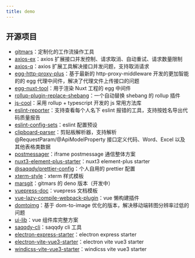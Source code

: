 ```yaml
---
title: demo
---
```


## 开源项目

-   [gitmars](https://github.com/saqqdy/gitmars.git)：定制化的工作流操作工具
-   [axios-ex](https://github.com/saqqdy/axios-ex.git)：axios 扩展接口并发控制、请求取消、自动重试、请求数量限制
-   [axios-q](https://github.com/saqqdy/axios-q.git)：axios 扩展工具解决接口并发问题，支持取消请求
-   [egg-http-proxy-plus](https://github.com/saqqdy/egg-http-proxy-plus.git)：基于最新的 http-proxy-middleware 开发的更加智能的的 egg 代理中间件，解决了代理文件上传接口的问题
-   [egg-nuxt-tool](https://github.com/saqqdy/egg-nuxt-tool.git)：用于渲染 Nuxt 工程的 egg 中间件
-   [rollup-plugin-replace-shebang](https://github.com/saqqdy/rollup-plugin-replace-shebang.git)：一个自动替换 shebang 的 rollup 插件
-   [js-cool](https://github.com/saqqdy/js-cool.git)：采用 rollup + typescript 开发的 js 常用方法库
-   [eslint-reporter](https://github.com/saqqdy/eslint-reporter.git)：支持查看每个人名下 eslint 报错的工具，支持按姓名导出代码质量报告
-   [eslint-config-sets](https://github.com/saqqdy/eslint-config-sets.git)：eslint 配置预设
-   [clipboard-parser](https://github.com/saqqdy/clipboard-parser.git)：剪贴板解析器，支持解析@RequestParam/@ApiModelProperty 接口定义代码、Word、Excel 以及其他表格类数据
-   [postmessager](https://github.com/saqqdy/postmessager.git)：iframe postmessage 通信整体方案
-   [nuxt3-element-plus-starter](https://github.com/saqqdy/nuxt3-element-plus-starter.git)：nuxt3 element-plus starter
-   [@saqqdy/prettier-config](https://github.com/saqqdy/prettier-config.git)：个人自用的 prettier 配置
-   [xterm-style](https://github.com/saqqdy/xterm-style.git)：xterm 样式模板
-   [marsgit](https://github.com/saqqdy/marsgit.git)：gitmars 的 deno 版本（开发中）
-   [vuepress-doc](https://github.com/saqqdy/vuepress-doc.git)：vuepress 文档模板
-   [vue-lazy-compile-webpack-plugin](https://github.com/saqqdy/vue-lazy-compile-webpack-plugin.git)：vue 懒构建插件
-   [domtoimg](https://github.com/saqqdy/vuepress-doc.git)：基于 dom-to-image 优化的版本，解决移动端转图分辨率过低的问题
-   [ui-lib](https://github.com/saqqdy/ui-lib.git)：vue 组件库完整方案
-   [saqqdy-cli](https://github.com/saqqdy/saqqdy-cli.git)：saqqdy cli 工具
-   [electron-express-starter](https://github.com/saqqdy/electron-express-starter.git)：electron express starter
-   [electron-vite-vue3-starter](https://github.com/saqqdy/electron-vite-vue3-starter.git)：electron vite vue3 starter
-   [windicss-vite-vue3-starter](https://github.com/saqqdy/windicss-vite-vue3-starter.git)：windicss vite vue3 starter

<base-Star></base-Star>
